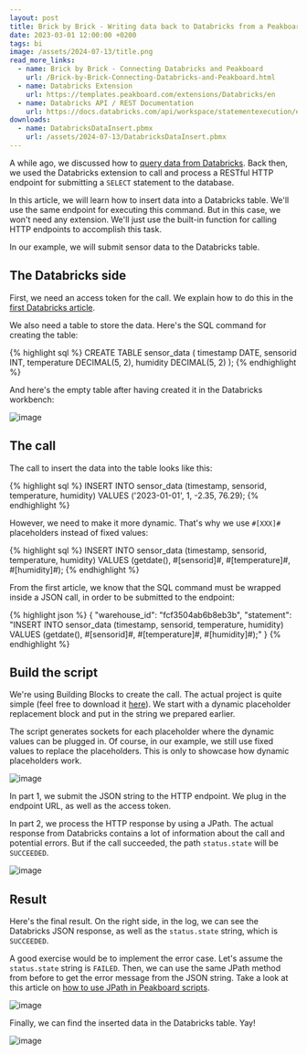 ```yaml
---
layout: post
title: Brick by Brick - Writing data back to Databricks from a Peakboard application
date: 2023-03-01 12:00:00 +0200
tags: bi
image: /assets/2024-07-13/title.png
read_more_links:
  - name: Brick by Brick - Connecting Databricks and Peakboard
    url: /Brick-by-Brick-Connecting-Databricks-and-Peakboard.html
  - name: Databricks Extension
    url: https://templates.peakboard.com/extensions/Databricks/en
  - name: Databricks API / REST Documentation
    url: https://docs.databricks.com/api/workspace/statementexecution/executestatement
downloads:
  - name: DatabricksDataInsert.pbmx
    url: /assets/2024-07-13/DatabricksDataInsert.pbmx
---
```

A while ago, we discussed how to [query data from Databricks](/Brick-by-Brick-Connecting-Databricks-and-Peakboard.html). Back then, we used the Databricks extension to call and process a RESTful HTTP endpoint for submitting a `SELECT` statement to the database.

In this article, we will learn how to insert data into a Databricks table. We'll use the same endpoint for executing this command. But in this case, we won't need any extension. We'll just use the built-in function for calling HTTP endpoints to accomplish this task.

In our example, we will submit sensor data to the Databricks table.

## The Databricks side

First, we need an access token for the call. We explain how to do this in the [first Databricks article](/Brick-by-Brick-Connecting-Databricks-and-Peakboard.html).

We also need a table to store the data. Here's the SQL command for creating the table:

{% highlight sql %}
CREATE TABLE sensor_data (
  timestamp DATE,
  sensorid INT,
  temperature DECIMAL(5, 2),
  humidity DECIMAL(5, 2)
);
{% endhighlight %}

And here's the empty table after having created it in the Databricks workbench:

![image](/assets/2024-07-13/010.png)

## The call

The call to insert the data into the table looks like this:

{% highlight sql %}
INSERT INTO sensor_data (timestamp, sensorid, temperature, humidity) 
VALUES ('2023-01-01', 1, -2.35, 76.29);
{% endhighlight %}

However, we need to make it more dynamic. That's why we use `#[XXX]#` placeholders instead of fixed values:

{% highlight sql %}
INSERT INTO sensor_data (timestamp, sensorid, temperature, humidity) 
VALUES (getdate(), #[sensorid]#, #[temperature]#, #[humidity]#);
{% endhighlight %}

From the first article, we know that the SQL command must be wrapped inside a JSON call, in order to be submitted to the endpoint:

{% highlight json %}
{
  "warehouse_id": "fcf3504ab6b8eb3b",
  "statement": "INSERT INTO sensor_data (timestamp, sensorid, temperature, humidity) VALUES (getdate(), #[sensorid]#, #[temperature]#, #[humidity]#);"
}
{% endhighlight %}

## Build the script

We're using Building Blocks to create the call. The actual project is quite simple (feel free to download it [here](/assets/2024-07-13/DatabricksDataInsert.pbmx)). We start with a dynamic placeholder replacement block and put in the string we prepared earlier.

The script generates sockets for each placeholder where the dynamic values can be plugged in. Of course, in our example, we still use fixed values to replace the placeholders. This is only to showcase how dynamic placeholders work.

![image](/assets/2024-07-13/020.png)

In part 1, we submit the JSON string to the HTTP endpoint. We plug in the endpoint URL, as well as the access token.

In part 2, we process the HTTP response by using a JPath. The actual response from Databricks contains a lot of information about the call and potential errors. But if the call succeeded, the path `status.state` will be `SUCCEEDED`.

![image](/assets/2024-07-13/030.png)

## Result

Here's the final result. On the right side, in the log, we can see the Databricks JSON response, as well as the `status.state` string, which is `SUCCEEDED`.

A good exercise would be to implement the error case. Let's assume the `status.state` string is `FAILED`. Then, we can use the same JPath method from before to get the error message from the JSON string. Take a look at this article on [how to use JPath in Peakboard scripts](Taming-the-wild-JSon-How-to-use-JPath-in-Peakboard-scripts.html).

![image](/assets/2024-07-13/040.png)

Finally, we can find the inserted data in the Databricks table. Yay!

![image](/assets/2024-07-13/050.png)


